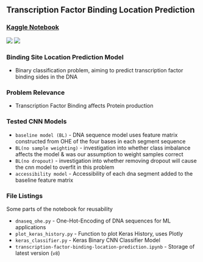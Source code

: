 ## Transcription Factor Binding Location Prediction 

### [Kaggle Notebook](https://www.kaggle.com/shtrausslearning/transcription-factor-binding-location-prediction)
![](https://camo.githubusercontent.com/d38e6cc39779250a2835bf8ed3a72d10dbe3b05fa6527baa3f6f1e8e8bd056bf/68747470733a2f2f696d672e736869656c64732e696f2f62616467652f436f64652d507974686f6e2d696e666f726d6174696f6e616c3f7374796c653d666c6174266c6f676f3d707974686f6e266c6f676f436f6c6f723d776869746526636f6c6f723d326262633861) ![](https://badgen.net/badge/status/WIP/orange) 

### Binding Site Location Prediction Model
- Binary classification problem, aiming to predict transcription factor binding sides in the DNA

### Problem Relevance
- Transcription Factor Binding affects Protein production 

### Tested CNN Models
- <code>baseline model (BL)</code> - DNA sequence model uses feature matrix constructed from OHE of the four bases in each segment sequence
- <code>BL(no sample weighting)</code> - investigation into whether class imbalance affects the model & was our assumption to weight samples correct
- <code>BL(no dropout)</code> - investigation into whether removing dropout will cause the cnn model to overfit in this problem
- <code>accessibility model</code> - Accessibility of each dna segment added to the baseline feature matrix

### File Listings 
Some parts of the notebook for reusability
- <code>dnaseq_ohe.py</code> - One-Hot-Encoding of DNA sequences for ML applications
- <code>plot_keras_history.py</code> - Function to plot Keras History, uses Plotly
- <code>keras_classifier.py</code> - Keras Binary CNN Classifier Model
- <code>transcription-factor-binding-location-prediction.ipynb</code> - Storage of latest version (<code>v8</code>)
